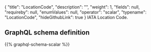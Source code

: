 {
  "title": "LocationCode",
  "description": "",
  "weight": 1,
  "fields": null,
  "requireby": null,
  "enumValues": null,
  "operator": "scalar",
  "typename": "LocationCode",
  "hideGithubLink": true
}
IATA Location Code.
## GraphQL schema definition

{{% graphql-schema-scalar %}}
